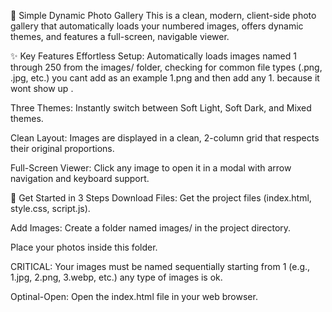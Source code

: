 📸 Simple Dynamic Photo Gallery
This is a clean, modern, client-side photo gallery that automatically loads your numbered images, offers dynamic themes, and features a full-screen, navigable viewer.

✨ Key Features
Effortless Setup: Automatically loads images named 1 through 250 from the images/ folder, checking for common file types (.png, .jpg, etc.)
you cant add as an example 1.png and then add any 1. because it wont show up .

Three Themes: Instantly switch between Soft Light, Soft Dark, and Mixed themes.

Clean Layout: Images are displayed in a clean, 2-column grid that respects their original proportions.

Full-Screen Viewer: Click any image to open it in a modal with arrow navigation and keyboard support.

🚀 Get Started in 3 Steps
Download Files: Get the project files (index.html, style.css, script.js).

Add Images: Create a folder named images/ in the project directory.

Place your photos inside this folder.

CRITICAL: Your images must be named sequentially starting from 1 (e.g., 1.jpg, 2.png, 3.webp, etc.) any type of images is ok.

Optinal-Open: Open the index.html file in your web browser.




